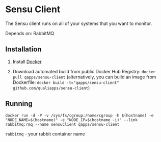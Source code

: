Sensu Client
==============
The Sensu client runs on all of your systems that you want to monitor.

Depends on: RabbitMQ

Installation
--------------

1. Install [Docker](https://www.docker.com)

2. Download automated build from public Docker Hub Registry: `docker pull qapps/sensu-client`
(alternatively, you can build an image from Dockerfile: `docker build -t="qapps/sensu-client" github.com/qualiapps/sensu-client`)

Running
-----------------

`docker run -d -P -v /sys/fs/cgroup:/home/cgroup -h $(hostname) -e "NODE_NAME=$(hostname)" -e "NODE_IP=$(hostname -i)" --link rabbitmq:rmq --name sensuClient qapps/sensu-client`

`rabbitmq` - your rabbit container name